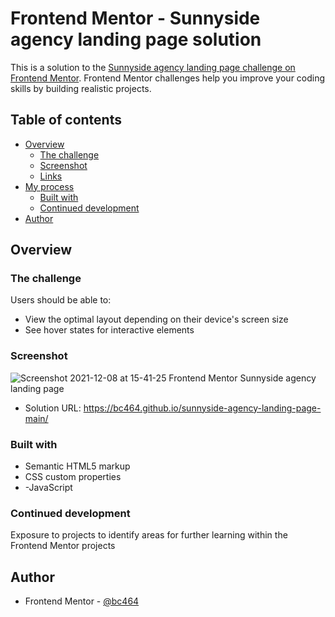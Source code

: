 # Frontend Mentor - Sunnyside agency landing page solution

This is a solution to the [Sunnyside agency landing page challenge on Frontend Mentor](https://www.frontendmentor.io/challenges/sunnyside-agency-landing-page-7yVs3B6ef). Frontend Mentor challenges help you improve your coding skills by building realistic projects.

## Table of contents

- [Overview](#overview)
  - [The challenge](#the-challenge)
  - [Screenshot](#screenshot)
  - [Links](#links)
- [My process](#my-process)
  - [Built with](#built-with)
   - [Continued development](#continued-development)
- [Author](#author)


## Overview

### The challenge

Users should be able to:

- View the optimal layout depending on their device's screen size
- See hover states for interactive elements

### Screenshot

![Screenshot 2021-12-08 at 15-41-25 Frontend Mentor Sunnyside agency landing page](https://user-images.githubusercontent.com/82536545/145218609-0a0aea3f-3f9b-4547-85ac-c67b08d64208.png)


- Solution URL: https://bc464.github.io/sunnyside-agency-landing-page-main/

### Built with

- Semantic HTML5 markup
- CSS custom properties
- -JavaScript

### Continued development

Exposure to projects to identify areas for further learning within the Frontend Mentor projects

## Author

- Frontend Mentor - [@bc464](https://www.frontendmentor.io/profile/yourusername)
